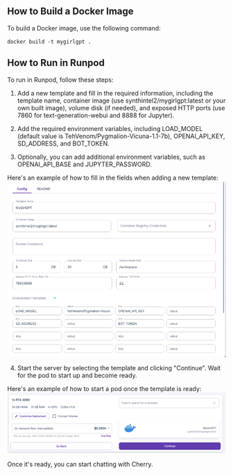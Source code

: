 ## How to Build a Docker Image
To build a Docker image, use the following command:

```
docker build -t mygirlgpt .
```

## How to Run in Runpod
To run in Runpod, follow these steps:

1. Add a new template and fill in the required information, including the template name, container image (use synthintel2/mygirlgpt:latest or your own built image), volume disk (if needed), and exposed HTTP ports (use 7860 for text-generation-webui and 8888 for Jupyter).

2. Add the required environment variables, including LOAD_MODEL (default value is TehVenom/Pygmalion-Vicuna-1.1-7b), OPENAI_API_KEY, SD_ADDRESS, and BOT_TOKEN.

3. Optionally, you can add additional environment variables, such as OPENAI_API_BASE and JUPYTER_PASSWORD.

Here's an example of how to fill in the fields when adding a new template:
![runpod](../imgs/add_runpod_template.png)

4. Start the server by selecting the template and clicking "Continue". Wait for the pod to start up and become ready.

Here's an example of how to start a pod once the template is ready:
![start pod](../imgs/start_runpod.png)

Once it's ready, you can start chatting with Cherry.

